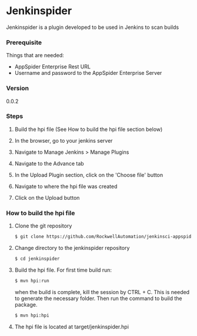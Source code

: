 # Jenkinspider
Jenkinspider is a plugin developed to be used in Jenkins to scan builds

### Prerequisite
Things that are needed:
* AppSpider Enterprise Rest URL
* Username and password to the AppSpider Enterprise Server

### Version
0.0.2

### Steps
1. Build the hpi file (See How to build the hpi file section below)

2. In the browser, go to your jenkins server

3. Navigate to Manage Jenkins > Manage Plugins 

4. Navigate to the Advance tab

5. In the Upload Plugin section, click on the 'Choose file' button

6. Navigate to where the hpi file was created

7. Click on the Upload button

### How to build the hpi file
1. Clone the git repository
    ```sh
    $ git clone https://github.com/RockwellAutomation/jenkinsci-appspider-plugin.git
    ```
    
2. Change directory to the jenkinspider repository
    ```sh
    $ cd jenkinspider
    ```
    
3. Build the hpi file. For first time build run: 
    ```sh
    $ mvn hpi:run
    ```
    when the build is complete, kill the session by CTRL + C. This is needed to generate the necessary folder. 
    Then run the command to build the package.
    ```sh
    $ mvn hpi:hpi
    ```
    
5. The hpi file is located at target/jenkinspider.hpi
